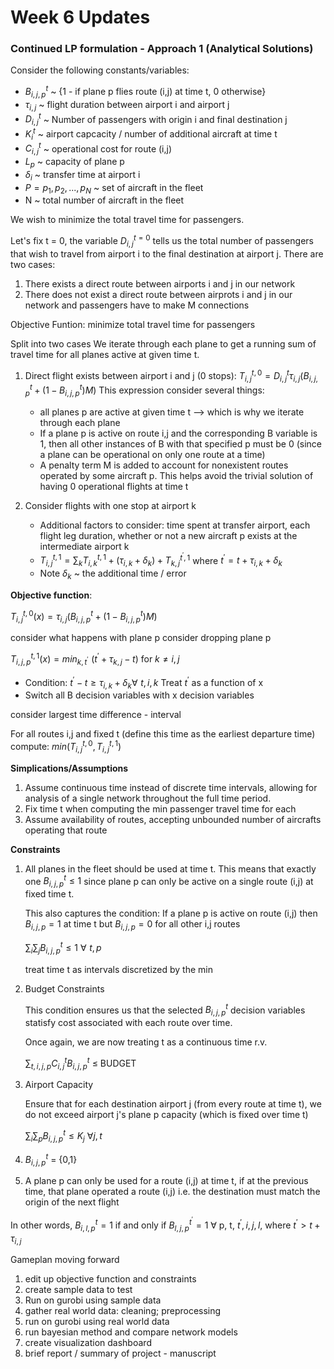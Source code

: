 # Week 6 Updates

### Continued LP formulation - Approach 1 (Analytical Solutions)

Consider the following constants/variables:
- $B_{i,j,p}^{t}$ ~ {1 - if plane p flies route (i,j) at time t, 0 otherwise}
- $\tau_{i,j}$ ~ flight duration between airport i and airport j
- $D_{i,j}^{t}$ ~ Number of passengers with origin i and final destination j
- $K_{i}^{t}$ ~ airport capcacity / number of additional aircraft at time t
- $C_{i,j}^{t}$ ~ operational cost for route (i,j)
- $L_{p}$ ~ capacity of plane p
- $\delta_{i}$ ~ transfer time at airport i
- $P = {p_{1}, p_{2}, . . ., p_{N}}$ ~ set of aircraft in the fleet
- N ~ total number of aircraft in the fleet

We wish to minimize the total travel time for passengers.

Let's fix t = 0, the variable $D_{i,j}^{t=0}$ tells us the total number of passengers that wish to travel from airport i to the final destination at airport j.
There are two cases:
1. There exists a direct route between airports i and j in our network
2. There does not exist a direct route between airprots i and j in our network and passengers have to make M connections

Objective Funtion: minimize total travel time for passengers

Split into two cases
We iterate through each plane to get a running sum of travel time for all planes active at given time t. 

1. Direct flight exists between airport i and j (0 stops): $T_{i,j}^{t,0} =  D_{i,j}^{t} \tau_{i,j} (B_{i,j,p}^{t} + (1 - B_{i,j,p}^{t})M  )$
   This expression consider several things:
     - all planes p are active at given time t --> which is why we iterate through each plane
     - If a plane p is active on route i,j and the corresponding B variable is 1, then all other instances of B with that specified p must be 0 (since a plane can be operational on only one route at a time)
     - A penalty term M is added to account for nonexistent routes operated by some aircraft p. This helps avoid the trivial solution of having 0 operational flights at time t

2. Consider flights with one stop at airport k
   - Additional factors to consider: time spent at transfer airport, each flight leg duration, whether or not a new aircraft p exists at the intermediate airport k
   - $T_{i,j}^{t,1} = \sum_{k} T_{i,k}^{t,1} + (\tau_{i,k} + \delta_{k}) + T_{k,j}^{t^{'} , 1}$
     where $t^{'} = t + \tau_{i,k} + \delta_{k}$
   - Note $\delta_{k}$ ~ the additional time / error 

**Objective function**: 

$T_{i,j}^{t,0} (x) =   \tau_{i,j} (B_{i,j,p}^{t} + (1 - B_{i,j,p}^{t})M  )$

consider what happens with plane p 
consider dropping plane p 

$T_{i,j,p}^{t,1}(x) = min_{k, t^{'}} \, \,  (t^{'} + \tau_{k,j} - t)$ for $k \neq i,j$



- Condition: $t^{'} - t \geq \tau_{i,k} + \delta_{k} \forall \, \, t,i,k$
Treat $t^{'}$ as a function of x
- Switch all B decision variables with x decision variables 










consider largest time difference - interval 


For all routes i,j and fixed t (define this time as the earliest departure time) compute: $min ({T_{i,j}^{t,0}, T_{i,j}^{t,1}})$

**Simplications/Assumptions**
1. Assume continuous time instead of discrete time intervals, allowing for analysis of a single network throughout the full time period.
2. Fix time t when computing the min passenger travel time for each
3. Assume availability of routes, accepting unbounded number of aircrafts operating that route

**Constraints**
1. All planes in the fleet should be used at time t. This means that exactly one $B_{i,j,p}^{t} \leq 1$ since plane p can only be active on a single route (i,j) at fixed time t.

    This also captures the condition: If a plane p is active on route (i,j) then $B_{i,j,p} = 1$ at time t but $B_{i,j,p} = 0$ for all other i,j routes

    $\sum_{i} \sum_{j}   B_{i,j,p}^{t} \leq 1$   $\forall \, \, t, p$
   

   treat time t as intervals discretized by the min 

2. Budget Constraints
   
   This condition ensures us that the selected $B_{i,j,p}^{t}$ decision variables statisfy cost associated with each route over time. 

   Once again, we are now treating t as a continuous time r.v.

   $\sum_{t,i,j,p} C_{i,j}^{t} B_{i,j,p}^{t}$ $\leq$ BUDGET

3. Airport Capacity

   Ensure that for each destination airport j (from every route at time t), we do not exceed airport j's plane p capacity (which is fixed over time t)

   $\sum_{i} \sum_{p} B_{i,j,p}^{t} \leq K_{j}$  $\forall j, t$

4. $B_{i,j,p}^{t}$ = {0,1}


5. A plane p can only be used for a route (i,j) at time t, if at the previous time, that plane operated a route (i,j) 
    i.e. the destination must match the origin of the next flight 

In other words, $B_{i,l,p}^{t} = 1$ if and only if $B_{l,j,p}^{t^{'}} = 1$ $\forall$ p, t, $t^{'}, i,j, l$, where $t^{'} > t + \tau_{i,j}$



Gameplan moving forward
1. edit up objective function and constraints
2. create sample data to test
3. Run on gurobi using sample data
4. gather real world data: cleaning; preprocessing
5. run on gurobi using real world data
6. run bayesian method and compare network models
7. create visualization dashboard
8. brief report / summary of project - manuscript 



   

   

